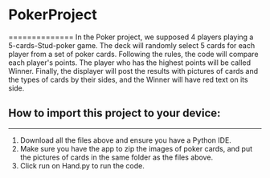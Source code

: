 # PokerProject
==============
In the Poker project, we supposed 4 players playing a 5-cards-Stud-poker game. The deck will randomly select 5 cards for each player from a set of poker cards. Following the rules, the code will compare each player's points. The player who has the highest points will be called Winner. Finally, the displayer will post the results with pictures of cards and the types of cards by their sides, and the Winner will have red text on its side.
## How to import this project to your device:
---------------------------------------------
1. Download all the files above and ensure you have a Python IDE.
2. Make sure you have the app to zip the images of poker cards, and put the pictures of cards in the same folder as the files above.
3. Click run on Hand.py to run the code.
